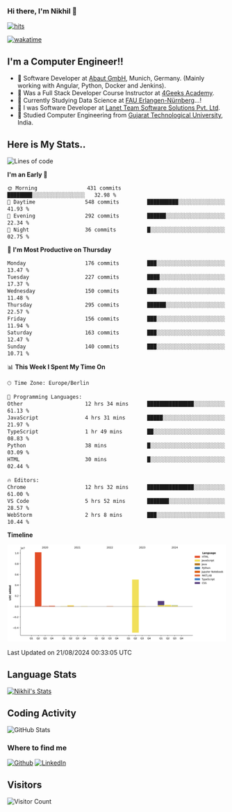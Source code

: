 ### Hi there, I'm Nikhil 👋

[![hits](https://hits.sh/github.com/silentsoft/hits.svg?color=2311cc)](https://hits.sh/github.com/silentsoft/hits/)

[![wakatime](https://wakatime.com/badge/user/369b6a3a-7953-4ff9-b7c7-be53d0a7ccc6.svg)](https://wakatime.com/@369b6a3a-7953-4ff9-b7c7-be53d0a7ccc6)

## I'm a  Computer Engineer!!

- 🌱 Software Developer at [Abaut GmbH](https://www.abaut.de/), Munich, Germany. (Mainly working with Angular, Python, Docker and Jenkins).
- 🌱 Was a Full Stack Developer Course Instructor at [4Geeks Academy](https://4geeks.com/).
- 🌱 Currently Studying Data Science at [FAU Erlangen-Nürnberg](https://www.fau.de/)...!
- 🌱 I was Software Developer at [Lanet Team Software Solutions Pvt. Ltd](https://lanetteam.com/).
- 🌱 Studied Computer Engineering from [Gujarat Technological University](https://www.gtu.ac.in/), India.

<h2>Here is My Stats..</h2>

<!--START_SECTION:waka-->
![Lines of code](https://img.shields.io/badge/From%20Hello%20World%20I%27ve%20Written-17.0%20million%20lines%20of%20code-blue)

**I'm an Early 🐤** 

```text
🌞 Morning                431 commits         ████████░░░░░░░░░░░░░░░░░   32.98 % 
🌆 Daytime                548 commits         ██████████░░░░░░░░░░░░░░░   41.93 % 
🌃 Evening                292 commits         ██████░░░░░░░░░░░░░░░░░░░   22.34 % 
🌙 Night                  36 commits          █░░░░░░░░░░░░░░░░░░░░░░░░   02.75 % 
```
📅 **I'm Most Productive on Thursday** 

```text
Monday                   176 commits         ███░░░░░░░░░░░░░░░░░░░░░░   13.47 % 
Tuesday                  227 commits         ████░░░░░░░░░░░░░░░░░░░░░   17.37 % 
Wednesday                150 commits         ███░░░░░░░░░░░░░░░░░░░░░░   11.48 % 
Thursday                 295 commits         ██████░░░░░░░░░░░░░░░░░░░   22.57 % 
Friday                   156 commits         ███░░░░░░░░░░░░░░░░░░░░░░   11.94 % 
Saturday                 163 commits         ███░░░░░░░░░░░░░░░░░░░░░░   12.47 % 
Sunday                   140 commits         ███░░░░░░░░░░░░░░░░░░░░░░   10.71 % 
```


📊 **This Week I Spent My Time On** 

```text
🕑︎ Time Zone: Europe/Berlin

💬 Programming Languages: 
Other                    12 hrs 34 mins      ███████████████░░░░░░░░░░   61.13 % 
JavaScript               4 hrs 31 mins       █████░░░░░░░░░░░░░░░░░░░░   21.97 % 
TypeScript               1 hr 49 mins        ██░░░░░░░░░░░░░░░░░░░░░░░   08.83 % 
Python                   38 mins             █░░░░░░░░░░░░░░░░░░░░░░░░   03.09 % 
HTML                     30 mins             █░░░░░░░░░░░░░░░░░░░░░░░░   02.44 % 

🔥 Editors: 
Chrome                   12 hrs 32 mins      ███████████████░░░░░░░░░░   61.00 % 
VS Code                  5 hrs 52 mins       ███████░░░░░░░░░░░░░░░░░░   28.57 % 
WebStorm                 2 hrs 8 mins        ███░░░░░░░░░░░░░░░░░░░░░░   10.44 % 
```

**Timeline**

![Lines of Code chart](https://raw.githubusercontent.com/nikhilmaguwala/nikhilmaguwala/main/assets/bar_graph.png)


 Last Updated on 21/08/2024 00:33:05 UTC
<!--END_SECTION:waka-->

<h2>Language Stats</h2>

[![Nikhil's Stats](https://github-readme-stats.vercel.app/api/wakatime?username=nikhilmaguwala&layout=compact&title=Stats)](https://github.com/nikhilmaguwala)


<h2>Coding Activity</h2>

<p><img src="https://wakatime.com/share/@nikhilmaguwala/7dd532b8-3e5e-4c26-8c46-68cc27712a92.svg" alt="GitHub Stats"></p>

<h3>Where to find me</h3>
<p>
    <a href="https://github.com/nikhilmaguwala" target="_blank"><img alt="Github" src="https://img.shields.io/badge/GitHub-%2312100E.svg?&style=for-the-badge&logo=Github&logoColor=white" /></a>
    <a href="https://www.linkedin.com/in/nikhil-maguwala" target="_blank"><img alt="LinkedIn" src="https://img.shields.io/badge/linkedin-%230077B5.svg?&style=for-the-badge&logo=linkedin&logoColor=white" /></a> 
</p>


<h2>Visitors</h2>

![Visitor Count](https://profile-counter.glitch.me/nikhilmaguwala/count.svg)

[website]: https://nikhilmaguwala.github.io/
[instagram]: https://www.instagram.com/nikhil_maguwala/
[linkedin]: https://www.linkedin.com/in/nikhil-maguwala/

